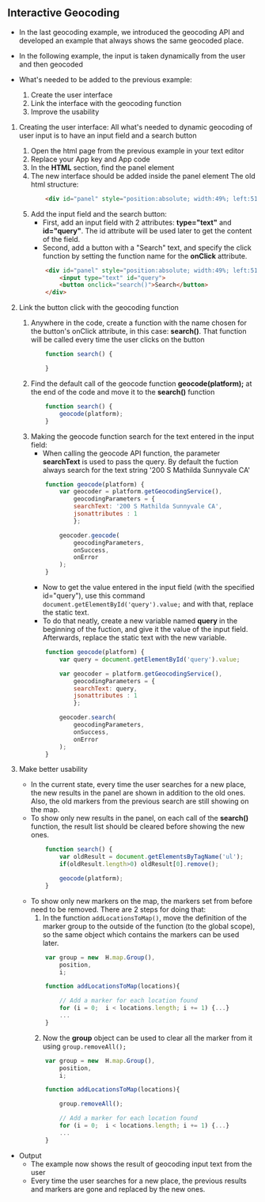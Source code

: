 ## Interactive Geocoding

* In the last geocoding example, we introduced the geocoding API and developed an example that always shows the same geocoded place. 

* In the following example, the input is taken dynamically from the user and then geocoded

* What's needed to be added to the previous example:
    1. Create the user interface
    2. Link the interface with the geocoding function
    3. Improve the usability

1. Creating the user interface: All what's needed to dynamic geocoding of user input is to have an input field and a search button
    1. Open the html page from the previous example in your text editor
    2. Replace your App key and App code
    3. In the **HTML** section, find the panel element
    4. The new interface should be added inside the panel element
        The old html structure:
        ```html
            <div id="panel" style="position:absolute; width:49%; left:51%; height:100%; background:inherit" >   </div>
        ```
    5. Add the input field and the search button:
        * First, add an input field with 2 attributes: **type="text"** and **id="query"**.
            The id attribute will be used later to get the content of the field.
        * Second, add a button with a "Search" text, and specify the click function by setting the function name for the **onClick** attribute.
        ```html
            <div id="panel" style="position:absolute; width:49%; left:51%; height:100%; background:inherit" >
                <input type="text" id="query">
                <button onclick="search()">Search</button>
            </div>
        ```

2. Link the button click with the geocoding function
    1. Anywhere in the code, create a function with the name chosen for the button's onClick attribute, in this case: **search()**. That function will be called every time the user clicks on the button
        ```javascript
            function search() {

            }
        ```
    2. Find the default call of the geocode function **geocode(platform);** at the end of the code and move it to the **search()** function
        ```javascript
            function search() {
                geocode(platform);
            }
        ```
    3. Making the geocode function search for the text entered in the input field:
        * When calling the geocode API function, the parameter **searchText** is used to pass the query. By default the fuction always search for the text string '200 S Mathilda Sunnyvale CA'
        ```javascript
            function geocode(platform) {
                var geocoder = platform.getGeocodingService(),
                    geocodingParameters = {
                    searchText: '200 S Mathilda Sunnyvale CA',
                    jsonattributes : 1
                    };

                geocoder.geocode(
                    geocodingParameters,
                    onSuccess,
                    onError
                );
            }
        ```
        * Now to get the value entered in the input field (with the specified id="query"), use this command ```document.getElementById('query').value;``` and with that, replace the static text.
        * To do that neatly, create a new variable named **query** in the beginning of the fuction, and give it the value of the input field. Afterwards, replace the static text with the new variable.
        ```javascript
            function geocode(platform) {
                var query = document.getElementById('query').value;

                var geocoder = platform.getGeocodingService(),
                    geocodingParameters = {
                    searchText: query,
                    jsonattributes : 1
                    };

                geocoder.search(
                    geocodingParameters,
                    onSuccess,
                    onError
                );
            }
        ```

3. Make better usability
    * In the current state, every time the user searches for a new place, the new results in the panel are shown in addition to the old ones. Also, the old markers from the previous search are still showing on the map.
    * To show only new results in the panel, on each call of the **search()** function, the result list should be cleared before showing the new ones.
        ```javascript
            function search() {
                var oldResult = document.getElementsByTagName('ul');
                if(oldResult.length>0) oldResult[0].remove();

                geocode(platform);
            }
        ```
    * To show only new markers on the map, the markers set from before need to be removed. There are 2 steps for doing that:
        1. In the function ```addLocationsToMap()```, move the definition of the marker group to the outside of the function (to the global scope), so the same object which contains the markers can be used later.
        ```javascript
            var group = new  H.map.Group(),
                position,
                i;

            function addLocationsToMap(locations){

                // Add a marker for each location found
                for (i = 0;  i < locations.length; i += 1) {...}
                ...
            }
        ```
        2. Now the **group** object can be used to clear all the marker from it using ```group.removeAll();```
        ```javascript
            var group = new  H.map.Group(),
                position,
                i;

            function addLocationsToMap(locations){

                group.removeAll();

                // Add a marker for each location found
                for (i = 0;  i < locations.length; i += 1) {...}
                ...
            }
        ```

* Output
    - The example now shows the result of geocoding input text from the user
    - Every time the user searches for a new place, the previous results and markers are gone and replaced by the new ones.

